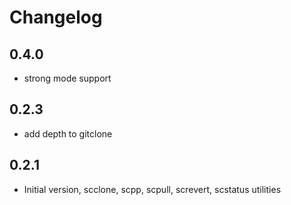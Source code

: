 # Changelog

## 0.4.0

* strong mode support

## 0.2.3

* add depth to gitclone

## 0.2.1

* Initial version, scclone, scpp, scpull, screvert, scstatus utilities
